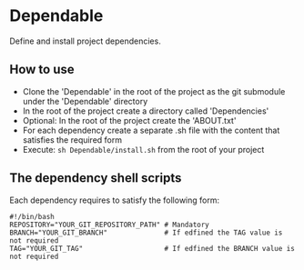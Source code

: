 # Dependable

Define and install project dependencies.

## How to use

- Clone the 'Dependable' in the root of the project as the git submodule under the 'Dependable' directory
- In the root of the project create a directory called 'Dependencies'
- Optional: In the root of the project create the 'ABOUT.txt'
- For each dependency create a separate .sh file with the content that satisfies the required form
- Execute: `sh Dependable/install.sh` from the root of your project

## The dependency shell scripts

Each dependency requires to satisfy the following form:

```shell
#!/bin/bash
REPOSITORY="YOUR_GIT_REPOSITORY_PATH" # Mandatory
BRANCH="YOUR_GIT_BRANCH"              # If edfined the TAG value is not required
TAG="YOUR_GIT_TAG"                    # If edfined the BRANCH value is not required
```
